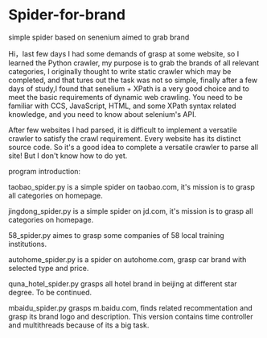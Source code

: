 # Spider-for-brand
simple spider based on senenium aimed to grab brand

Hi，last few days I had some demands of grasp at some website, so I learned the Python crawler, my purpose is to grab the brands of all relevant categories, I originally thought to write static crawler which may be completed, and that tures out the task was not so simple, finally after a few days of study,I found that senelium + XPath is a very good choice and to meet the basic requirements of dynamic web crawling.
You need to be familiar with CCS, JavaScript, HTML, and some XPath syntax related knowledge, and you need to know about selenium's API.

After few websites I had parsed, it is difficult to implement a versatile crawler to satisfy the crawl requirement. Every website has its distinct source code. So it's a good idea to complete a versatile crawler to parse all site! But I don't know how to do yet.

program introduction:

taobao_spider.py is a simple spider on taobao.com, it's mission is to grasp all categories on homepage.

jingdong_spider.py is a simple spider on jd.com, it's mission is to grasp all categories on homepage.

58_spider.py aimes to grasp some companies of 58 local training institutions.

autohome_spider.py is a spider on autohome.com, grasp car brand with selected type and price.

quna_hotel_spider.py grasps all hotel brand in beijing at different star degree. To be continued.

mbaidu_spider.py grasps m.baidu.com, finds related recommentation and grasp its brand logo and description. This version contains time controller and multithreads because of its a big task.
